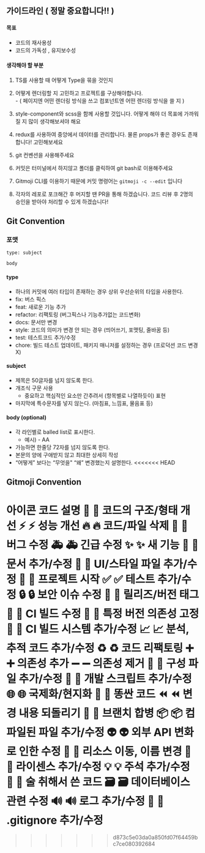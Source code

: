 ## 가이드라인 ( 정말 중요합니다!! )

#### 목표

- 코드의 재사용성
- 코드의 가독성 , 유지보수성

#### 생각해야 할 부분

1. TS를 사용할 때 어떻게 Type을 묶을 것인지

2. 어떻게 렌더링할 지 고민하고 프로젝트를 구상해야합니다.
   <br/> - ( 페이지엔 어떤 렌더링 방식을 쓰고 컴포넌트엔 어떤 렌더링 방식을 쓸 지 )

3. style-component와 scss을 함께 사용할 것입니다. 어떻게 해야 더 목표에 가까워질 지 많이 생각해보셔야 해요

4. redux를 사용하여 중앙에서 데이터를 관리합니다. 물론 props가 좋은 경우도 존재합니다! 고민해보세요

5. git 컨벤션을 사용해주세요

6. 커밋은 터미널에서 하지않고 폴더를 클릭하여 git bash로 이용해주세요

7. Gitmoji CLI를 이용하기 때문에 커밋 명령어는 `gitmoji -c --edit` 입니다

8. 각자의 레포로 포크해간 후 머지할 땐 PR을 통해 하겠습니다. 코드 리뷰 후 2명의 승인을 받아야 처리할 수 있게 하겠습니다!

## Git Convention

### 포맷

```
type: subject

body
```

#### type

- 하나의 커밋에 여러 타입이 존재하는 경우 상위 우선순위의 타입을 사용한다.
- fix: 버스 픽스
- feat: 새로운 기능 추가
- refactor: 리팩토링 (버그픽스나 기능추가없는 코드변화)
- docs: 문서만 변경
- style: 코드의 의미가 변경 안 되는 경우 (띄어쓰기, 포맷팅, 줄바꿈 등)
- test: 테스트코드 추가/수정
- chore: 빌드 테스트 업데이트, 패키지 매니저를 설정하는 경우 (프로덕션 코드 변경 X)

#### subject

- 제목은 50글자를 넘지 않도록 한다.
- 개조식 구문 사용
  - 중요하고 핵심적인 요소만 간추려서 (항목별로 나열하듯이) 표현
- 마지막에 특수문자를 넣지 않는다. (마침표, 느낌표, 물음표 등)

#### body (optional)

- 각 라인별로 balled list로 표시한다.
  - 예시) - AA
- 가능하면 한줄당 72자를 넘지 않도록 한다.
- 본문의 양에 구애받지 않고 최대한 상세히 작성
- “어떻게” 보다는 “무엇을" “왜” 변경했는지 설명한다.
  <<<<<<< HEAD

## Gitmoji Convention

아이콘 코드 설명
🎨 :art: 코드의 구조/형태 개선
⚡️ :zap: 성능 개선
🔥 :fire: 코드/파일 삭제
🐛 :bug: 버그 수정
🚑 :ambulance: 긴급 수정
✨ :sparkles: 새 기능
📝 :memo: 문서 추가/수정
💄 :lipstick: UI/스타일 파일 추가/수정
🎉 :tada: 프로젝트 시작
✅ :white_check_mark: 테스트 추가/수정
🔒 :lock: 보안 이슈 수정
🔖 :bookmark: 릴리즈/버전 태그
💚 :green_heart: CI 빌드 수정
📌 :pushpin: 특정 버전 의존성 고정
👷 :construction_worker: CI 빌드 시스템 추가/수정
📈 :chart_with_upwards_trend: 분석, 추적 코드 추가/수정
♻️ :recycle: 코드 리팩토링
➕ :heavy_plus_sign: 의존성 추가
➖ :heavy_minus_sign: 의존성 제거
🔧 :wrench: 구성 파일 추가/수정
🔨 :hammer: 개발 스크립트 추가/수정
🌐 :globe_with_meridians: 국제화/현지화
💩 :poop: 똥싼 코드
⏪ :rewind: 변경 내용 되돌리기
🔀 :twisted_rightwards_arrows: 브랜치 합병
📦 :package: 컴파일된 파일 추가/수정
👽 :alien: 외부 API 변화로 인한 수정
🚚 :truck: 리소스 이동, 이름 변경
📄 :page_facing_up: 라이센스 추가/수정
💡 :bulb: 주석 추가/수정
🍻 :beers: 술 취해서 쓴 코드
🗃 :card_file_box: 데이터베이스 관련 수정
🔊 :loud_sound: 로그 추가/수정
🙈 :see_no_evil: .gitignore 추가/수정
=======

> > > > > > > d873c5e03da0a850fd07f64459bc7ce080392684

